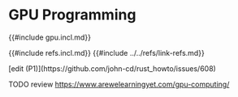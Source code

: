 # GPU Programming

{{#include gpu.incl.md}}

{{#include refs.incl.md}}
{{#include ../../refs/link-refs.md}}

<div class="hidden">
[edit (P1)](https://github.com/john-cd/rust_howto/issues/608)

TODO review https://www.arewelearningyet.com/gpu-computing/

</div>
